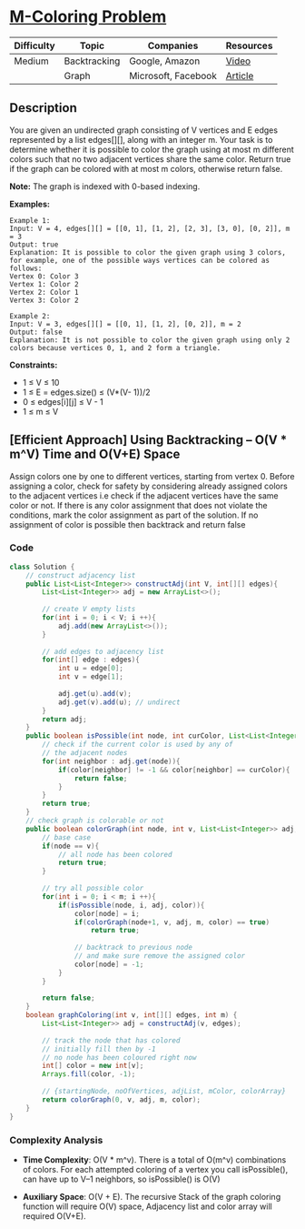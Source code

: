 # [M-Coloring Problem](https://www.geeksforgeeks.org/problems/m-coloring-problem-1587115620/1)

| Difficulty | Topic        | Companies           | Resources   |
| ---------- | ------------ | ------------------- | ----------- |
| Medium     | Backtracking | Google, Amazon      | [Video](https://youtu.be/wuVwUK25Rfc?si=Mhf9Q8G9TVlU50P6)   |
|            | Graph        | Microsoft, Facebook | [Article](https://www.geeksforgeeks.org/m-coloring-problem/) |

## Description
You are given an undirected graph consisting of V vertices and E edges represented by a list edges[][], along with an integer m. Your task is to determine whether it is possible to color the graph using at most m different colors such that no two adjacent vertices share the same color. Return true if the graph can be colored with at most m colors, otherwise return false.

**Note:** The graph is indexed with 0-based indexing.

**Examples:**
```
Example 1:
Input: V = 4, edges[][] = [[0, 1], [1, 2], [2, 3], [3, 0], [0, 2]], m = 3
Output: true
Explanation: It is possible to color the given graph using 3 colors, for example, one of the possible ways vertices can be colored as follows:
Vertex 0: Color 3
Vertex 1: Color 2
Vertex 2: Color 1
Vertex 3: Color 2

Example 2:
Input: V = 3, edges[][] = [[0, 1], [1, 2], [0, 2]], m = 2
Output: false
Explanation: It is not possible to color the given graph using only 2 colors because vertices 0, 1, and 2 form a triangle.
```

**Constraints:**
- 1 ≤ V ≤ 10
- 1 ≤ E = edges.size() ≤ (V*(V- 1))/2
- 0 ≤ edges[i][j] ≤ V - 1
- 1 ≤ m ≤ V

## [Efficient Approach] Using Backtracking – O(V * m^V) Time and O(V+E) Space
Assign colors one by one to different vertices, starting from vertex 0. Before assigning a color, check for safety by considering already assigned colors to the adjacent vertices i.e check if the adjacent vertices have the same color or not. If there is any color assignment that does not violate the conditions, mark the color assignment as part of the solution. If no assignment of color is possible then backtrack and return false

### Code
```java
class Solution {
    // construct adjacency list
    public List<List<Integer>> constructAdj(int V, int[][] edges){
        List<List<Integer>> adj = new ArrayList<>();
        
        // create V empty lists
        for(int i = 0; i < V; i ++){
            adj.add(new ArrayList<>());
        }
        
        // add edges to adjacency list
        for(int[] edge : edges){
            int u = edge[0];
            int v = edge[1];
            
            adj.get(u).add(v);
            adj.get(v).add(u); // undirect 
        }
        return adj;
    }
    public boolean isPossible(int node, int curColor, List<List<Integer>> adj, int[] color){
        // check if the current color is used by any of
        // the adjacent nodes
        for(int neighbor : adj.get(node)){
            if(color[neighbor] != -1 && color[neighbor] == curColor){
                return false;
            }
        }
        return true;
    }
    // check graph is colorable or not
    public boolean colorGraph(int node, int v, List<List<Integer>> adj, int m, int[] color){
        // base case
        if(node == v){
            // all node has been colored
            return true;
        }
        
        // try all possible color
        for(int i = 0; i < m; i ++){
            if(isPossible(node, i, adj, color)){
                color[node] = i;
                if(colorGraph(node+1, v, adj, m, color) == true)
                    return true;
                
                // backtrack to previous node
                // and make sure remove the assigned color
                color[node] = -1;
            }
        }
        
        return false;    
    }
    boolean graphColoring(int v, int[][] edges, int m) {
        List<List<Integer>> adj = constructAdj(v, edges);
        
        // track the node that has colored
        // initially fill then by -1
        // no node has been coloured right now
        int[] color = new int[v];
        Arrays.fill(color, -1);
        
        // {startingNode, noOfVertices, adjList, mColor, colorArray}
        return colorGraph(0, v, adj, m, color);
    }
}
```

### Complexity Analysis

- **Time Complexity**: O(V * m^v). There is a total of O(m^v) combinations of colors. For each attempted coloring of a vertex you call isPossible(), can have up to V–1 neighbors, so isPossible() is O(V)

- **Auxiliary Space**: O(V + E). The recursive Stack of the graph coloring function will require O(V) space, Adjacency list and color array will required O(V+E).
